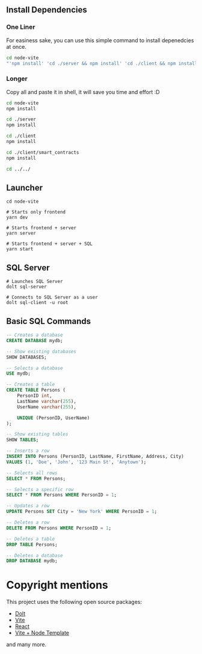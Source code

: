 ## Install Dependencies

### One Liner

For easiness sake, you can use this simple command to install depenedcies at once.

```bash
cd node-vite
"'npm install' 'cd ./server && npm install' 'cd ./client && npm install' 'cd ./client/smart_contracts && npm install\'"
```

### Longer

Copy all and paste it in shell, it will save you time and effort :D

```bash
cd node-vite
npm install

cd ./server
npm install

cd ./client
npm install

cd ./client/smart_contracts
npm install

cd ../../
```

## Launcher

```shell
cd node-vite

# Starts only frontend
yarn dev

# Starts frontend + server
yarn server

# Starts frontend + server + SQL
yarn start
```

## SQL Server

```shell
# Launches SQL Server
dolt sql-server

# Connects to SQL Server as a user
dolt sql-client -u root
```

## Basic SQL Commands

```sql
-- Creates a database
CREATE DATABASE mydb;

-- Show existing databases
SHOW DATABASES;

-- Selects a database
USE mydb;

-- Creates a table
CREATE TABLE Persons (
    PersonID int,
    LastName varchar(255),
    UserName varchar(255),

    UNIQUE (PersonID, UserName)
);

-- Show existing tables
SHOW TABLES;

-- Inserts a row
INSERT INTO Persons (PersonID, LastName, FirstName, Address, City)
VALUES (1, 'Doe', 'John', '123 Main St', 'Anytown');

-- Selects all rows
SELECT * FROM Persons;

-- Selects a specific row
SELECT * FROM Persons WHERE PersonID = 1;

-- Updates a row
UPDATE Persons SET City = 'New York' WHERE PersonID = 1;

-- Deletes a row
DELETE FROM Persons WHERE PersonID = 1;

-- Deletes a table
DROP TABLE Persons;

-- Deletes a database
DROP DATABASE mydb;
```

# Copyright mentions

This project uses the following open source packages:

- [Dolt](https://github.com/dolthub/dolt)
- [Vite](https://github.com/vitejs/vite)
- [React](https://github.com/facebook/react)
- [Vite + Node Template](https://github.com/NathanKr/react-vite-express-setup)

and many more.
